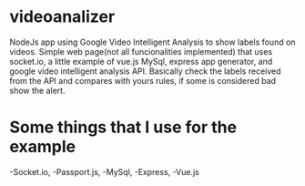 # videoanalizer
NodeJs app using Google Video Intelligent Analysis to show labels found on videos.
Simple web page(not all funcionalities implemented) that uses socket.io, a little example of vue.js
MySql, express app generator, and google video intelligent analysis API.
Basically check the labels received from the API and compares with yours rules, if some is considered bad show the alert.
# Some things that I use for the example
  -Socket.io,
  -Passport.js,
  -MySql,
  -Express,
  -Vue.js
